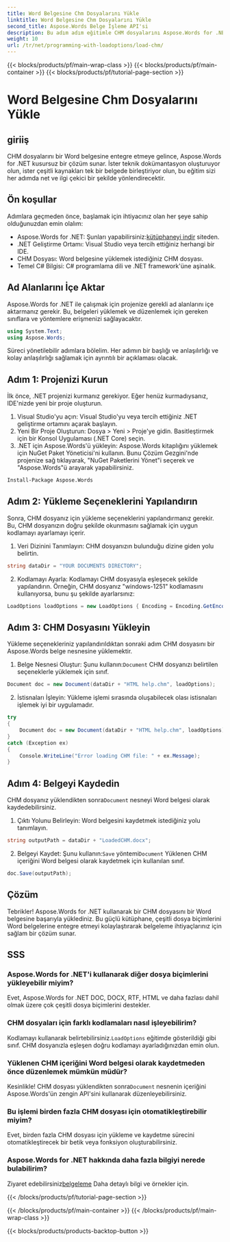 ```yaml
---
title: Word Belgesine Chm Dosyalarını Yükle
linktitle: Word Belgesine Chm Dosyalarını Yükle
second_title: Aspose.Words Belge İşleme API'si
description: Bu adım adım eğitimle CHM dosyalarını Aspose.Words for .NET kullanarak Word belgelerine kolayca yükleyin. Teknik belgelerinizi birleştirmek için mükemmeldir.
weight: 10
url: /tr/net/programming-with-loadoptions/load-chm/
---
```


{{< blocks/products/pf/main-wrap-class >}}
{{< blocks/products/pf/main-container >}}
{{< blocks/products/pf/tutorial-page-section >}}

# Word Belgesine Chm Dosyalarını Yükle

## giriiş

CHM dosyalarını bir Word belgesine entegre etmeye gelince, Aspose.Words for .NET kusursuz bir çözüm sunar. İster teknik dokümantasyon oluşturuyor olun, ister çeşitli kaynakları tek bir belgede birleştiriyor olun, bu eğitim sizi her adımda net ve ilgi çekici bir şekilde yönlendirecektir.

## Ön koşullar

Adımlara geçmeden önce, başlamak için ihtiyacınız olan her şeye sahip olduğunuzdan emin olalım:
-  Aspose.Words for .NET: Şunları yapabilirsiniz:[kütüphaneyi indir](https://releases.aspose.com/words/net/) siteden.
- .NET Geliştirme Ortamı: Visual Studio veya tercih ettiğiniz herhangi bir IDE.
- CHM Dosyası: Word belgesine yüklemek istediğiniz CHM dosyası.
- Temel C# Bilgisi: C# programlama dili ve .NET framework'üne aşinalık.

## Ad Alanlarını İçe Aktar

Aspose.Words for .NET ile çalışmak için projenize gerekli ad alanlarını içe aktarmanız gerekir. Bu, belgeleri yüklemek ve düzenlemek için gereken sınıflara ve yöntemlere erişmenizi sağlayacaktır.

```csharp
using System.Text;
using Aspose.Words;
```

Süreci yönetilebilir adımlara bölelim. Her adımın bir başlığı ve anlaşılırlığı ve kolay anlaşılırlığı sağlamak için ayrıntılı bir açıklaması olacak.

## Adım 1: Projenizi Kurun

İlk önce, .NET projenizi kurmanız gerekiyor. Eğer henüz kurmadıysanız, IDE'nizde yeni bir proje oluşturun.

1. Visual Studio'yu açın: Visual Studio'yu veya tercih ettiğiniz .NET geliştirme ortamını açarak başlayın.
2. Yeni Bir Proje Oluşturun: Dosya > Yeni > Proje'ye gidin. Basitleştirmek için bir Konsol Uygulaması (.NET Core) seçin.
3. .NET için Aspose.Words'ü yükleyin: Aspose.Words kitaplığını yüklemek için NuGet Paket Yöneticisi'ni kullanın. Bunu Çözüm Gezgini'nde projenize sağ tıklayarak, "NuGet Paketlerini Yönet"i seçerek ve "Aspose.Words"ü arayarak yapabilirsiniz.

```bash
Install-Package Aspose.Words
```

## Adım 2: Yükleme Seçeneklerini Yapılandırın

Sonra, CHM dosyanız için yükleme seçeneklerini yapılandırmanız gerekir. Bu, CHM dosyanızın doğru şekilde okunmasını sağlamak için uygun kodlamayı ayarlamayı içerir.

1. Veri Dizinini Tanımlayın: CHM dosyanızın bulunduğu dizine giden yolu belirtin.

```csharp
string dataDir = "YOUR DOCUMENTS DIRECTORY";
```

2. Kodlamayı Ayarla: Kodlamayı CHM dosyasıyla eşleşecek şekilde yapılandırın. Örneğin, CHM dosyanız "windows-1251" kodlamasını kullanıyorsa, bunu şu şekilde ayarlarsınız:

```csharp
LoadOptions loadOptions = new LoadOptions { Encoding = Encoding.GetEncoding("windows-1251") };
```

## Adım 3: CHM Dosyasını Yükleyin

Yükleme seçenekleriniz yapılandırıldıktan sonraki adım CHM dosyasını bir Aspose.Words belge nesnesine yüklemektir.

1.  Belge Nesnesi Oluştur: Şunu kullanın:`Document` CHM dosyanızı belirtilen seçeneklerle yüklemek için sınıf.

```csharp
Document doc = new Document(dataDir + "HTML help.chm", loadOptions);
```

2. İstisnaları İşleyin: Yükleme işlemi sırasında oluşabilecek olası istisnaları işlemek iyi bir uygulamadır.

```csharp
try
{
    Document doc = new Document(dataDir + "HTML help.chm", loadOptions);
}
catch (Exception ex)
{
    Console.WriteLine("Error loading CHM file: " + ex.Message);
}
```

## Adım 4: Belgeyi Kaydedin

 CHM dosyanız yüklendikten sonra`Document` nesneyi Word belgesi olarak kaydedebilirsiniz.

1. Çıktı Yolunu Belirleyin: Word belgesini kaydetmek istediğiniz yolu tanımlayın.

```csharp
string outputPath = dataDir + "LoadedCHM.docx";
```

2.  Belgeyi Kaydet: Şunu kullanın:`Save` yöntemi`Document` Yüklenen CHM içeriğini Word belgesi olarak kaydetmek için kullanılan sınıf.

```csharp
doc.Save(outputPath);
```

## Çözüm

Tebrikler! Aspose.Words for .NET kullanarak bir CHM dosyasını bir Word belgesine başarıyla yüklediniz. Bu güçlü kütüphane, çeşitli dosya biçimlerini Word belgelerine entegre etmeyi kolaylaştırarak belgeleme ihtiyaçlarınız için sağlam bir çözüm sunar.

## SSS

### Aspose.Words for .NET'i kullanarak diğer dosya biçimlerini yükleyebilir miyim?

Evet, Aspose.Words for .NET DOC, DOCX, RTF, HTML ve daha fazlası dahil olmak üzere çok çeşitli dosya biçimlerini destekler.

### CHM dosyaları için farklı kodlamaları nasıl işleyebilirim?

 Kodlamayı kullanarak belirtebilirsiniz.`LoadOptions` eğitimde gösterildiği gibi sınıf. CHM dosyanızla eşleşen doğru kodlamayı ayarladığınızdan emin olun.

### Yüklenen CHM içeriğini Word belgesi olarak kaydetmeden önce düzenlemek mümkün müdür?

 Kesinlikle! CHM dosyası yüklendikten sonra`Document` nesnenin içeriğini Aspose.Words'ün zengin API'sini kullanarak düzenleyebilirsiniz.

### Bu işlemi birden fazla CHM dosyası için otomatikleştirebilir miyim?

Evet, birden fazla CHM dosyası için yükleme ve kaydetme sürecini otomatikleştirecek bir betik veya fonksiyon oluşturabilirsiniz.

### Aspose.Words for .NET hakkında daha fazla bilgiyi nerede bulabilirim?

 Ziyaret edebilirsiniz[belgeleme](https://reference.aspose.com/words/net/) Daha detaylı bilgi ve örnekler için.

{{< /blocks/products/pf/tutorial-page-section >}}

{{< /blocks/products/pf/main-container >}}
{{< /blocks/products/pf/main-wrap-class >}}

{{< blocks/products/products-backtop-button >}}

